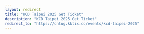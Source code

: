 ```yaml
---
layout: redirect
title: "KCD Taipei 2025 Get Ticket"
description: "KCD Taipei 2025 Get Ticket"
redirect_to: "https://cntug.kktix.cc/events/kcd-taipei-2025"
---
```

